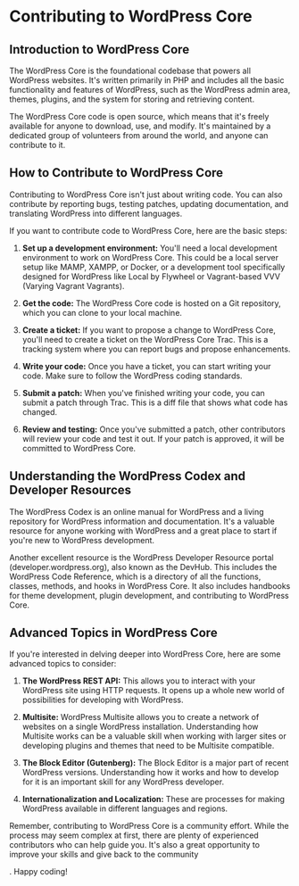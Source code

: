 # Contributing to WordPress Core

## Introduction to WordPress Core

The WordPress Core is the foundational codebase that powers all WordPress websites. It's written primarily in PHP and includes all the basic functionality and features of WordPress, such as the WordPress admin area, themes, plugins, and the system for storing and retrieving content.

The WordPress Core code is open source, which means that it's freely available for anyone to download, use, and modify. It's maintained by a dedicated group of volunteers from around the world, and anyone can contribute to it.

## How to Contribute to WordPress Core

Contributing to WordPress Core isn't just about writing code. You can also contribute by reporting bugs, testing patches, updating documentation, and translating WordPress into different languages.

If you want to contribute code to WordPress Core, here are the basic steps:

1. **Set up a development environment:** You'll need a local development environment to work on WordPress Core. This could be a local server setup like MAMP, XAMPP, or Docker, or a development tool specifically designed for WordPress like Local by Flywheel or Vagrant-based VVV (Varying Vagrant Vagrants).

2. **Get the code:** The WordPress Core code is hosted on a Git repository, which you can clone to your local machine.

3. **Create a ticket:** If you want to propose a change to WordPress Core, you'll need to create a ticket on the WordPress Core Trac. This is a tracking system where you can report bugs and propose enhancements.

4. **Write your code:** Once you have a ticket, you can start writing your code. Make sure to follow the WordPress coding standards.

5. **Submit a patch:** When you've finished writing your code, you can submit a patch through Trac. This is a diff file that shows what code has changed.

6. **Review and testing:** Once you've submitted a patch, other contributors will review your code and test it out. If your patch is approved, it will be committed to WordPress Core.

## Understanding the WordPress Codex and Developer Resources

The WordPress Codex is an online manual for WordPress and a living repository for WordPress information and documentation. It's a valuable resource for anyone working with WordPress and a great place to start if you're new to WordPress development.

Another excellent resource is the WordPress Developer Resource portal (developer.wordpress.org), also known as the DevHub. This includes the WordPress Code Reference, which is a directory of all the functions, classes, methods, and hooks in WordPress Core. It also includes handbooks for theme development, plugin development, and contributing to WordPress Core.

## Advanced Topics in WordPress Core

If you're interested in delving deeper into WordPress Core, here are some advanced topics to consider:

1. **The WordPress REST API:** This allows you to interact with your WordPress site using HTTP requests. It opens up a whole new world of possibilities for developing with WordPress.

2. **Multisite:** WordPress Multisite allows you to create a network of websites on a single WordPress installation. Understanding how Multisite works can be a valuable skill when working with larger sites or developing plugins and themes that need to be Multisite compatible.

3. **The Block Editor (Gutenberg):** The Block Editor is a major part of recent WordPress versions. Understanding how it works and how to develop for it is an important skill for any WordPress developer.

4. **Internationalization and Localization:** These are processes for making WordPress available in different languages and regions.

Remember, contributing to WordPress Core is a community effort. While the process may seem complex at first, there are plenty of experienced contributors who can help guide you. It's also a great opportunity to improve your skills and give back to the community

. Happy coding!